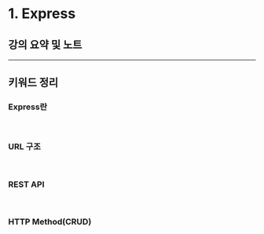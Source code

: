 # 1. Express

## 강의 요약 및 노트

---

## 키워드 정리

### Express란

</br>

### URL 구조

</br>

### REST API

</br>

### HTTP Method(CRUD)
